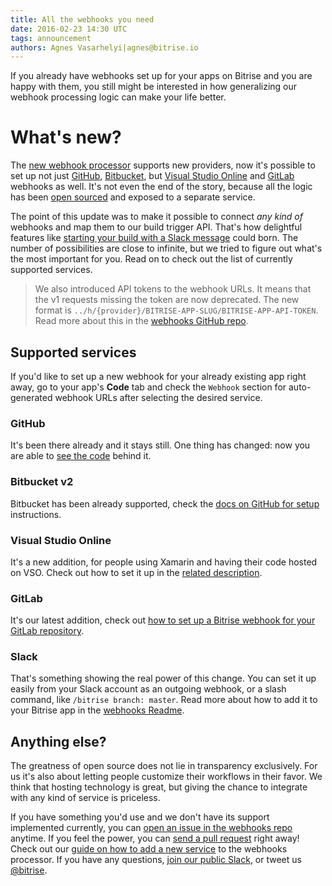 ```yaml
---
title: All the webhooks you need
date: 2016-02-23 14:30 UTC
tags: announcement
authors: Agnes Vasarhelyi|agnes@bitrise.io
---
```


If you already have webhooks set up for your apps on Bitrise and you are happy with them, you still might be interested in how generalizing our webhook processing logic can make your life better.

# What's new?

The [new webhook processor](https://github.com/bitrise-io/bitrise-webhooks) supports new providers, now it's possible to set up not just [GitHub](https://github.com/), [Bitbucket](https://bitbucket.org/), but [Visual Studio Online](https://www.visualstudio.com/products/visual-studio-team-services-vs) and [GitLab](https://gitlab.com/) webhooks as well. It's not even the end of the story, because all the logic has been [open sourced](https://github.com/bitrise-io/bitrise-webhooks) and exposed to a separate service.

The point of this update was to make it possible to connect *any kind of* webhooks and map them to our build trigger API. That's how delightful features like [starting your build with a Slack message](https://github.com/bitrise-io/bitrise-webhooks#slack---setup--usage) could born. The number of possibilities are close to infinite, but we tried to figure out what's the most important for you. Read on to check out the list of currently supported services.

> We also introduced API tokens to the webhook URLs. It means that the v1 requests missing the token are now deprecated. The new format is `../h/{provider}/BITRISE-APP-SLUG/BITRISE-APP-API-TOKEN`. Read more about this in the [webhooks GitHub repo](https://github.com/bitrise-io/bitrise-webhooks).

## Supported services

If you'd like to set up a new webhook for your already existing app right away, go to your app's **Code** tab and check the `Webhook` section for auto-generated webhook URLs after selecting the desired service.

### GitHub

It's been there already and it stays still. One thing has changed: now you are able to [see the code](https://github.com/bitrise-io/bitrise-webhooks/blob/master/service/hook/github/github.go) behind it.

### Bitbucket v2

Bitbucket has been already supported, check the [docs on GitHub for setup](https://github.com/bitrise-io/bitrise-webhooks#bitbucket-v2-webhooks---setup--usage) instructions.

### Visual Studio Online

It's a new addition, for people using Xamarin and having their code hosted on VSO. Check out how to set it up in the [related description](https://github.com/bitrise-io/bitrise-webhooks#visual-studio-online--visual-studio-team-services---setup--usage).

### GitLab

It's our latest addition, check out [how to set up a Bitrise webhook for your GitLab repository](https://github.com/bitrise-io/bitrise-webhooks#gitlab---setup--usage).

### Slack

That's something showing the real power of this change. You can set it up easily from your Slack account as an outgoing webhook, or a slash command, like `/bitrise branch: master`.  Read more about how to add it to your Bitrise app in the [webhooks Readme](https://github.com/bitrise-io/bitrise-webhooks#slack---setup--usage).

## Anything else?

The greatness of open source does not lie in transparency exclusively. For us it's also about letting people customize their workflows in their favor. We think that hosting technology is great, but giving the chance to integrate with any kind of service is priceless.

If you have something you'd use and we don't have its support implemented currently, you can [open an issue in the webhooks repo](https://github.com/bitrise-io/bitrise-webhooks/issues) anytime. If you feel the power, you can [send a pull request](https://github.com/bitrise-io/bitrise-webhooks/pulls) right away! Check out our [guide on how to add a new service](https://github.com/bitrise-io/bitrise-webhooks#how-to-add-support-for-a-new-provider) to the webhooks processor. If you have any questions, [join our public Slack](https://chat.bitrise.io), or tweet us [@bitrise](https://twitter.com/bitrise).
